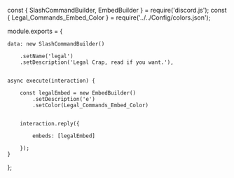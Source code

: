 const { SlashCommandBuilder, EmbedBuilder } = require('discord.js');
const { Legal_Commands_Embed_Color } = require('../../Config/colors.json');


module.exports = {

    data: new SlashCommandBuilder()

        .setName('legal')
        .setDescription('Legal Crap, read if you want.'),


    async execute(interaction) {

        const legalEmbed = new EmbedBuilder()
            .setDescription('e')
            .setColor(Legal_Commands_Embed_Color)


        interaction.reply({

            embeds: [legalEmbed]

        });
    }
};